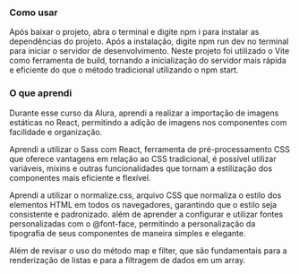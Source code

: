 <h3>Como usar</h3>
<p>
Após baixar o projeto, abra o terminal e digite npm i para instalar as dependências do projeto. Após a instalação, digite npm run dev no terminal para iniciar o servidor de desenvolvimento. Neste projeto foi utilizado o Vite como ferramenta de build, tornando a inicialização do servidor mais rápida e eficiente do que o método tradicional utilizando o npm start.
</p>
<h3>O que aprendi</h3>
<p>
Durante esse curso da Alura, aprendi a realizar a importação de imagens estáticas no React, permitindo a adição de imagens nos componentes com facilidade e organização.
</p>
<p>
Aprendi a utilizar o Sass com React,  ferramenta de pré-processamento CSS que oferece vantagens em relação ao CSS tradicional, é possível utilizar variáveis, mixins e outras funcionalidades que tornam a estilização dos componentes mais eficiente e flexível.
</p>
<p>
Aprendi a utilizar o normalize.css, arquivo CSS que normaliza o estilo dos elementos HTML em todos os navegadores, garantindo que o estilo seja consistente e padronizado. além de aprender a configurar e utilizar fontes personalizadas com o @font-face, permitindo a personalização da tipografia de seus componentes de maneira simples e elegante.

Além de revisar o uso do método map e filter, que são fundamentais para a renderização de listas e para a filtragem de dados em um array.
</p>
